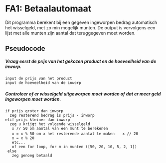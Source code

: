 # FA1: Betaalautomaat
Dit programma berekent bij een gegeven ingeworpen bedrag automatisch het wisselgeld, met zo min mogelijk munten. 
De output is vervolgens een lijst met alle munten zijn aantal dat teruggegeven moet worden. 

## Pseudocode
##### Vraag eerst de prijs van het gekozen product en de hoeveelheid van de inworp.
`input de prijs van het product`  
`input de hoeveelheid van de inworp`

##### Controleer of er wisselgeld uitgeworpen moet worden of dat er meer geld ingeworpen moet worden.
`if prijs groter dan inworp`  
`  zeg resterend bedrag is prijs - inworp`  
`elif prijs kleiner dan inworp`  
`  zeg u krijgt het volgende wisselgeld`  
`   x // 50 om aantal van een munt te berekenen`  
`   x = x % 50 om x het resterende aantal te maken`
`   x // 20`  
`   x = x % 20`  
`   etc...`  
`   of een for loop, for m in munten ([50, 20, 10, 5, 2, 1])`  
` else`  
`   zeg genoeg betaald`
